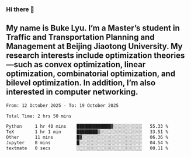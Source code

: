 ### Hi there 👋
## My name is Buke Lyu. I’m a Master’s student in Traffic and Transportation Planning and Management at Beijing Jiaotong University. My research interests include optimization theories—such as convex optimization, linear optimization, combinatorial optimization, and bilevel optimization. In addition, I’m also interested in computer networking.
<!--START_SECTION:waka-->

```txt
From: 12 October 2025 - To: 19 October 2025

Total Time: 2 hrs 50 mins

Python     1 hr 40 mins    █████████████▓░░░░░░░░░░░   55.33 %
TeX        1 hr 1 min      ████████▒░░░░░░░░░░░░░░░░   33.51 %
Other      11 mins         █▓░░░░░░░░░░░░░░░░░░░░░░░   06.36 %
Jupyter    8 mins          █░░░░░░░░░░░░░░░░░░░░░░░░   04.54 %
textmate   0 secs          ░░░░░░░░░░░░░░░░░░░░░░░░░   00.11 %
```

<!--END_SECTION:waka-->
<!--
**Bookervsky/Bookervsky** is a ✨ _special_ ✨ repository because its `README.md` (this file) appears on your GitHub profile.

Here are some ideas to get you started:

- 🔭 I’m currently working on ...
- 🌱 I’m currently learning ...
- 👯 I’m looking to collaborate on ...
- 🤔 I’m looking for help with ...
- 💬 Ask me about ...
- 📫 How to reach me: ...
- 😄 Pronouns: ...
- ⚡ Fun fact: ...
-->
